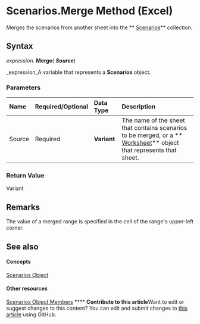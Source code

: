 
# Scenarios.Merge Method (Excel)

Merges the scenarios from another sheet into the  ** [Scenarios](90d6ff4b-f329-a04c-040e-a39bb501a58b.md)** collection.


## Syntax

 _expression_. **Merge**( **_Source_**)

 _expression_A variable that represents a  **Scenarios** object.


### Parameters



|**Name**|**Required/Optional**|**Data Type**|**Description**|
|:-----|:-----|:-----|:-----|
|Source|Required| **Variant**|The name of the sheet that contains scenarios to be merged, or a  ** [Worksheet](182b705e-854a-81cc-a4b0-59b942de55ae.md)** object that represents that sheet.|

### Return Value

Variant


## Remarks

The value of a merged range is specified in the cell of the range's upper-left corner.


## See also


#### Concepts


 [Scenarios Object](90d6ff4b-f329-a04c-040e-a39bb501a58b.md)
#### Other resources


 [Scenarios Object Members](bd1cf3ad-3916-286e-9a22-ca2c92255c30.md)
****   **Contribute to this article**Want to edit or suggest changes to this content? You can edit and submit changes to  [this article](https://github.com/jhershey00/VBA_Excel_Test/OpenXMLCon/articles/db956914-aec1-ed2a-e4fa-d0f9c15ec882.md) using GitHub.

